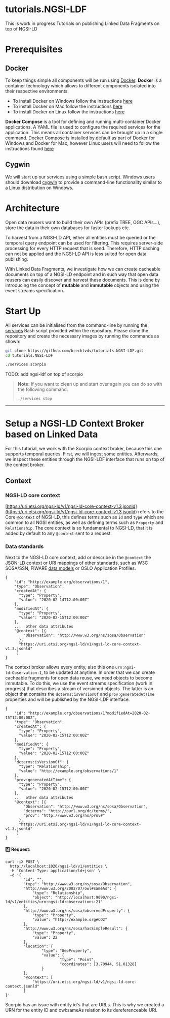 # tutorials.NGSI-LDF
This is work in progress
Tutorials on publishing Linked Data Fragments on top of NGSI-LD

# Prerequisites

## Docker

To keep things simple all components will be run using [Docker](https://www.docker.com). **Docker** is a container
technology which allows to different components isolated into their respective environments.

-   To install Docker on Windows follow the instructions [here](https://docs.docker.com/docker-for-windows/)
-   To install Docker on Mac follow the instructions [here](https://docs.docker.com/docker-for-mac/)
-   To install Docker on Linux follow the instructions [here](https://docs.docker.com/install/)

**Docker Compose** is a tool for defining and running multi-container Docker applications. A YAML file is used to
configure the required services for the application. This means all container services can be brought up in a single
command. Docker Compose is installed by default as part of Docker for Windows and Docker for Mac, however Linux users
will need to follow the instructions found [here](https://docs.docker.com/compose/install/)

## Cygwin

We will start up our services using a simple bash script. Windows users should download [cygwin](http://www.cygwin.com/)
to provide a command-line functionality similar to a Linux distribution on Windows.

# Architecture

Open data reusers want to build their own APIs (prefix TREE, OGC APIs...), store the data in their own databases for faster lookups etc.

To harvest from a NGSI-LD API, either all entities must be queried or the temporal query endpoint can be used for filtering.
This requires server-side processing for every HTTP request that is send. Therefore, HTTP caching can not be applied and the NGSI-LD API is less suited for open data publishing.

With Linked Data Fragments, we investigate how we can create cacheable documents on top of a NGSI-LD endpoint and in such way that open data reusers can easily discover and harvest these documents. This is done by introducing the concept of **mutable** and **immutable** objects and using the event streams specification.

# Start Up

All services can be initialised from the command-line by running the
[services](https://github.com/FIWARE/tutorials.Linked-Data/blob/NGSI-v2/services) Bash script provided within the
repository. Please clone the repository and create the necessary images by running the commands as shown:

```bash
git clone https://github.com/brechtvdv/tutorials.NGSI-LDF.git
cd tutorials.NGSI-LDF

./services scorpio
```
TODO: add ngsi-ldf on top of scorpio

> **Note:** If you want to clean up and start over again you can do so with the following command:
>
> ```
> ./services stop
> ```

---
# Setup a NGSI-LD Context Broker based on Linked Data

For this tutorial, we work with the Scorpio context broker, because this one supports temporal queries.
First, we will ingest some entities. Afterwards, we inspect these entities through the NGSI-LDF interface that runs on top of the context broker.

## Context

### NGSI-LD core context
[https://uri.etsi.org/ngsi-ld/v1/ngsi-ld-core-context-v1.3.jsonld](https://uri.etsi.org/ngsi-ld/v1/ngsi-ld-core-context-v1.3.jsonld)
refers to the Core `@context` of NGSI-LD, this defines terms such as `id` and `type` which are common to all NGSI
entities, as well as defining terms such as `Property` and `Relationship`. The core context is so fundamental to
NGSI-LD, that it is added by default to any `@context` sent to a request.

### Data standards

Next to the NGSI-LD core context, add or describe in the `@context` the JSON-LD context or URI mappings of other standards, such as W3C SOSA/SSN, FIWARE [data models](https://fiware-datamodels.readthedocs.io) or OSLO Application Profiles.

```jsonld
{
    "id": "http://example.org/observations/1",
    "type": "Observation",
    "createdAt": {
      "type": "Property",
      "value": "2020-02-14T12:00:00Z"
    },
    "modifiedAt": {
      "type": "Property",
      "value": "2020-02-15T12:00:00Z"
    },
    ...  other data attributes
    "@context": [{
        "Observation": "http://www.w3.org/ns/sosa/Observation"
      },
      "https://uri.etsi.org/ngsi-ld/v1/ngsi-ld-core-context-v1.3.jsonld"
     ]
}
```

The context broker allows every entity, also this one `urn:ngsi-ld:Observation:1`, to be updated at anytime. In order that we can create cacheable fragments for open data reuse, we need objects to become immutable. To do this, we use the event streams specification (work in progress) that describes a stream of versioned objects. The latter is an object that contains the `dcterms:isVersionOf` and `prov:generatedAtTime` properties and will be published by the NGSI-LDF interface.

```jsonld
{
    "id": "http://example.org/observations/1?modifiedAt=2020-02-15T12:00:00Z",
    "type": "Observation",
    "createdAt": {
      "type": "Property",
      "value": "2020-02-15T12:00:00Z"
    },
    "modifiedAt": {
      "type": "Property",
      "value": "2020-02-15T12:00:00Z"
    },
    "dcterms:isVersionOf": {
      "type": "Relationship",
      "value": "http://example.org/observations/1"
    },
    "prov:generatedAtTime": {
      "type": "Property",
      "value": "2020-02-15T12:00:00Z"
    },
    ...  other data attributes
    "@context": [{
        "Observation": "http://www.w3.org/ns/sosa/Observation",
        "dcterms": "http://purl.org/dc/terms/",
        "prov": "http://www.w3.org/ns/prov#"
      },
      "https://uri.etsi.org/ngsi-ld/v1/ngsi-ld-core-context-v1.3.jsonld"
     ]
}
```


#### :one: Request:

```console
curl -iX POST \
  http://localhost:1026/ngsi-ld/v1/entities \
  -H 'Content-Type: application/ld+json' \
  -d '{
        "id": "",
        "type": "http://www.w3.org/ns/sosa/Observation",
        "http://www.w3.org/2002/07/owl#sameAs": {
            "type": "Relationship",
            "object": "http://localhost:9090/ngsi-ld/v1/entities/urn:ngsi-ld:observations:21"
        },
        "http://www.w3.org/ns/sosa/observedProperty": {
            "type": "Property",
            "value": "http://example.org#CO2"
        },
        "http://www.w3.org/ns/sosa/hasSimpleResult": {
            "type": "Property",
            "value": 22
        },
        "location": {
                "type": "GeoProperty",
                "value": {
                        "type": "Point",
                        "coordinates": [3.70944, 51.01328]
                }
        },
        "@context": [
            "https://uri.etsi.org/ngsi-ld/v1/ngsi-ld-core-context.jsonld"
        ]
}'
```
Scorpio has an issue with entity id's that are URLs. This is why we created a URN for the entity ID and owl:sameAs relation to its dereferenceable URI.

